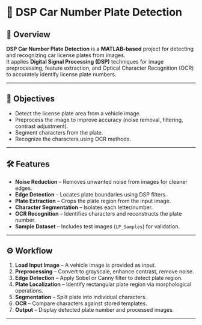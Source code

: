 # 🚗 DSP Car Number Plate Detection

## 📌 Overview
**DSP Car Number Plate Detection** is a **MATLAB-based** project for detecting and recognizing car license plates from images.  
It applies **Digital Signal Processing (DSP)** techniques for image preprocessing, feature extraction, and Optical Character Recognition (OCR) to accurately identify license plate numbers.

---

## 🎯 Objectives
- Detect the license plate area from a vehicle image.
- Preprocess the image to improve accuracy (noise removal, filtering, contrast adjustment).
- Segment characters from the plate.
- Recognize the characters using OCR methods.

---

## 🛠 Features
- **Noise Reduction** – Removes unwanted noise from images for cleaner edges.
- **Edge Detection** – Locates plate boundaries using DSP filters.
- **Plate Extraction** – Crops the plate region from the input image.
- **Character Segmentation** – Isolates each letter/number.
- **OCR Recognition** – Identifies characters and reconstructs the plate number.
- **Sample Dataset** – Includes test images (`LP_Samples`) for validation.

---

## ⚙️ Workflow
1. **Load Input Image** – A vehicle image is provided as input.
2. **Preprocessing** – Convert to grayscale, enhance contrast, remove noise.
3. **Edge Detection** – Apply Sobel or Canny filter to detect plate region.
4. **Plate Localization** – Identify rectangular plate region via morphological operations.
5. **Segmentation** – Split plate into individual characters.
6. **OCR** – Compare characters against stored templates.
7. **Output** – Display detected plate number and processed images.

---

